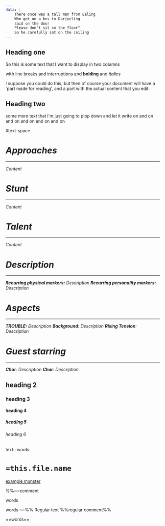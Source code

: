 ```yaml
---
data: |
    There once was a tall man from Ealing
    Who got on a bus to Darjeeling
    said on the door
    Please don't sit on the floor"
    So he carefully sat on the ceiling
---
```


## Heading one
So this is some text that I want to display in two columns

with line breaks and interruptions and **bolding** and *italics*

I suppose you could do this, but then of course your document will have a 'part made for reading', and a part with the actual content that you edit.

## Heading two
some more text that I'm just going to plop down and let it write on and on and on and on and on and on

#text-space



<i id="flexbox"><i id="filler"><h1></h1></i>
	<i id="narrowcol">
	<h1>Approaches</h1><hr>
		Content
	<h1>Stunt</h1><hr>
		Content
	<h1>Talent</h1><hr>
		Content
</i>
	<i>
	<h1>Description</h1><hr>
		**Recurring physical markers:**
		Description
		**Recurring personality markers:**
		Description
	<h1>Aspects</h1><hr>
		**TROUBLE:**
		Description
		**Background**:
		Description
		**Rising Tension**:
		Description
	<h1>Guest starring</h1><hr>
		**Char**:
		Description
		**Char**:
		Description
	</i>
</i>


## heading 2
### heading 3
#### heading 4
##### heading 5
###### heading 6
text:: words


# `=this.file.name`

[example monster](0%20ttrpg/example%20monster.md)

%%~~comment

words

words
~~%% Regular text %%regular comment%%



==words==






